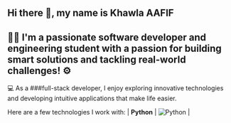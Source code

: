 ## Hi there 👋, my name is Khawla AAFIF
## 👩‍💻 I'm a passionate software developer and engineering student  with a passion for building smart solutions and tackling real-world challenges! ⚙️
💻 As a ###full-stack developer, I enjoy exploring innovative technologies and developing intuitive applications that make life easier.

Here are a few technologies I work with:
| **Python**       | ![Python](https://img.shields.io/badge/Python-3776AB?style=for-the-badge&logo=python&logoColor=white) |
<!--
**KhawlaAAFIF/KhawlaAAFIF** is a ✨ _special_ ✨ repository because its `README.md` (this file) appears on your GitHub profile.

Here are some ideas to get you started:

- 🔭 I’m currently working on ...
- 🌱 I’m currently learning ...
- 👯 I’m looking to collaborate on ...
- 🤔 I’m looking for help with ...
- 💬 Ask me about ...
- 📫 How to reach me: ...
- 😄 Pronouns: ...
- ⚡ Fun fact: ...
-->

